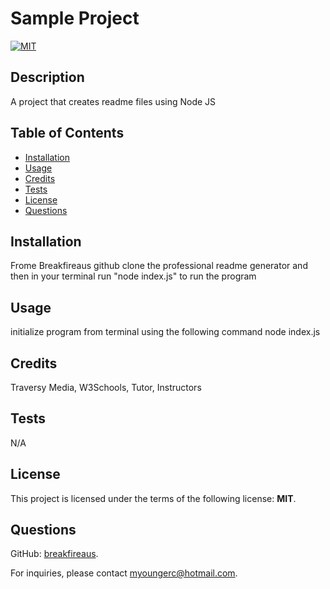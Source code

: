# Sample Project

[![MIT](https://img.shields.io/badge/License-MIT-blue.svg)](https://opensource.org/licenses/MIT)

## Description
  A project that creates readme files using Node JS

  ## Table of Contents
  - [Installation](#Installation)
  - [Usage](#Usage)
  - [Credits](#Credits)
  - [Tests](#Tests)
  - [License](#License)
  - [Questions](#Questions)

  ## Installation
  Frome Breakfireaus github clone the professional readme generator and then in your terminal run "node index.js" to run the program

  ## Usage
  initialize program from terminal using the following command node index.js

  ## Credits
  Traversy Media, W3Schools, Tutor, Instructors

  ## Tests
  N/A

  ## License
  This project is licensed under the terms of the following license: **MIT**.

  ## Questions
  GitHub: [breakfireaus](https://github.com/breakfireaus). 

  For inquiries, please contact myoungerc@hotmail.com.